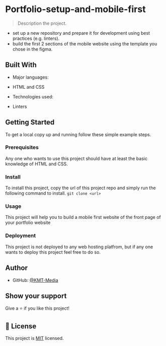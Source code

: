 # Portfolio-setup-and-mobile-first

> Description the project.

- set up a new repository and prepare it for development using best practices (e.g. linters).
- build the first 2 sections of the mobile website using the template you chose in the figma.

## Built With

- Major languages:

* HTML and CSS

- Technologies used:

* Linters

## Getting Started

To get a local copy up and running follow these simple example steps.

### Prerequisites

Any one who wants to use this project should have at least the basic knowledge of HTML and CSS.

### Install

To install this project, copy the url of this project repo and simply run the following command to install.
`git clone <url>`

### Usage

This project will help you to build a mobile first website of the front page of your portfolio website

### Deployment

This project is not deployed to any web hosting platfrom, but if any one wants to deploy this project feel free to do so.

## Author

- GitHub: [@KMT-Media](https://github.com/KMT-Media)

## Show your support

Give a ⭐️ if you like this project!

## 📝 License

This project is [MIT](./LICENSE) licensed.
